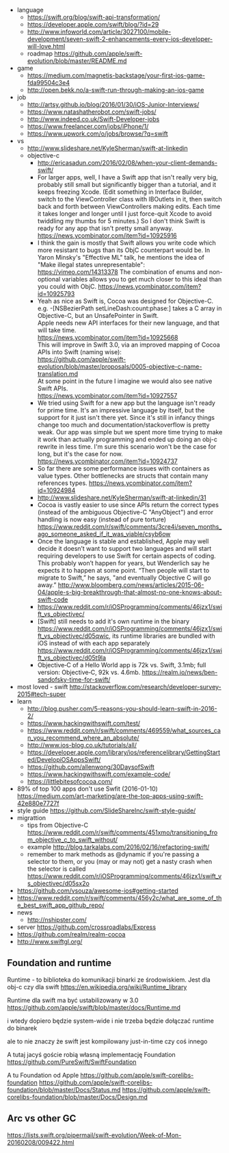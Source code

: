 - language
  - https://swift.org/blog/swift-api-transformation/
  - https://developer.apple.com/swift/blog/?id=29
  - http://www.infoworld.com/article/3027100/mobile-development/seven-swift-2-enhancements-every-ios-developer-will-love.html
  - roadmap https://github.com/apple/swift-evolution/blob/master/README.md
- game
  - https://medium.com/magnetis-backstage/your-first-ios-game-fda99504c3e4
  - http://open.bekk.no/a-swift-run-through-making-an-ios-game
- job
  - http://artsy.github.io/blog/2016/01/30/iOS-Junior-Interviews/
  - https://www.natashatherobot.com/swift-jobs/
  - http://www.indeed.co.uk/Swift-Developer-jobs
  - https://www.freelancer.com/jobs/iPhone/1/
  - https://www.upwork.com/o/jobs/browse/?q=swift
- vs
  - http://www.slideshare.net/KyleSherman/swift-at-linkedin
  - objective-c
    - http://ericasadun.com/2016/02/08/when-your-client-demands-swift/
    - For larger apps, well, I have a Swift app that isn't really very big, probably still small but significantly bigger than a tutorial, and it keeps freezing Xcode. (Edit something in Interface Builder, switch to the ViewController class with IBOutlets in it, then switch back and forth between ViewControllers making edits. Each time it takes longer and longer until I just force-quit Xcode to avoid twiddling my thumbs for 5 minutes.) So I don't think Swift is ready for any app that isn't pretty small anyway. https://news.ycombinator.com/item?id=10925916
    - I think the gain is mostly that Swift allows you write code which more resistant to bugs than its ObjC counterpart would be. In Yaron Minsky's "Effective ML" talk, he mentions the idea of "Make illegal states unrepresentable": https://vimeo.com/14313378 The combination of enums and non-optional variables allows you to get much closer to this ideal than you could with ObjC. https://news.ycombinator.com/item?id=10925793
    - Yeah as nice as Swift is, Cocoa was designed for Objective-C.  
      e.g. -[NSBezierPath setLineDash:count:phase:] takes a C array in Objective-C, but an UnsafePointer<CGFloat> in Swift.  
      Apple needs new API interfaces for their new language, and that will take time.  
      https://news.ycombinator.com/item?id=10925668  
      This will improve in Swift 3.0, via an improved mapping of Cocoa APIs into Swift (naming wise):  
      https://github.com/apple/swift-evolution/blob/master/proposals/0005-objective-c-name-translation.md  
      At some point in the future I imagine we would also see native Swift APIs.  
      https://news.ycombinator.com/item?id=10927557
    - We tried using Swift for a new app but the language isn't ready for prime time. It's an impressive language by itself, but the support for it just isn't there yet. Since it's still in infancy things change too much and documentation/stackoverflow is pretty weak. Our app was simple but we spent more time trying to make it work than actually programming and ended up doing an obj-c rewrite in less time. I'm sure this scenario won't be the case for long, but it's the case for now. https://news.ycombinator.com/item?id=10924737
    - So far there are some performance issues with containers as value types. Other bottlenecks are structs that contain many references types. https://news.ycombinator.com/item?id=10924984
    - http://www.slideshare.net/KyleSherman/swift-at-linkedin/31
    - Cocoa is vastly easier to use since APIs return the correct types (instead of the ambiguous Objective-C "AnyObject") and error handling is now easy (instead of pure torture) https://www.reddit.com/r/swift/comments/3cre4i/seven_months_ago_someone_asked_if_it_was_viable/csyb6ow
    - Once the language is stable and established, Apple may well decide it doesn’t want to support two languages and will start requiring developers to use Swift for certain aspects of coding. This probably won’t happen for years, but Wenderlich say he expects it to happen at some point. “Then people will start to migrate to Swift,” he says, "and eventually Objective C will go away.”  http://www.bloomberg.com/news/articles/2015-06-04/apple-s-big-breakthrough-that-almost-no-one-knows-about-swift-code
    - https://www.reddit.com/r/iOSProgramming/comments/46jzx1/swift_vs_objectivec/
    - [Swift] still needs to add it's own runtime in the binary https://www.reddit.com/r/iOSProgramming/comments/46jzx1/swift_vs_objectivec/d05qwic, its runtime libraries are bundled with iOS instead of with each app separately https://www.reddit.com/r/iOSProgramming/comments/46jzx1/swift_vs_objectivec/d05t9la
    - Objective‑C of a Hello World app is 72k vs. Swift, 3.1mb; full version: Objective‑C, 92k vs. 4.6mb. https://realm.io/news/ben-sandofsky-time-for-swift/
- most loved - swift http://stackoverflow.com/research/developer-survey-2015#tech-super
- learn
  - http://blog.pusher.com/5-reasons-you-should-learn-swift-in-2016-2/
  - https://www.hackingwithswift.com/test/
  - https://www.reddit.com/r/swift/comments/469559/what_sources_can_you_recommend_where_an_absolute/
  - http://www.ios-blog.co.uk/tutorials/all/
  - https://developer.apple.com/library/ios/referencelibrary/GettingStarted/DevelopiOSAppsSwift/
  - https://github.com/allenwong/30DaysofSwift
  - https://www.hackingwithswift.com/example-code/
  - https://littlebitesofcocoa.com/
- 89% of top 100 apps don't use Swfit (2016-01-10) https://medium.com/art-marketing/are-the-top-apps-using-swift-42e880e7727f
- style guide https://github.com/SlideShareInc/swift-style-guide/
- migrattion
  - tips from Objective-C https://www.reddit.com/r/swift/comments/451xmo/transitioning_from_objective_c_to_swift_without/
  - example http://blog.tarkalabs.com/2016/02/16/refactoring-swift/
  - remember to mark methods as @dynamic if you're passing a selector to them, or you (may or may not) get a nasty crash when the selector is called https://www.reddit.com/r/iOSProgramming/comments/46jzx1/swift_vs_objectivec/d05sx2o
- https://github.com/vsouza/awesome-ios#getting-started
- https://www.reddit.com/r/swift/comments/456y2c/what_are_some_of_the_best_swift_app_github_repo/
- news
  - http://nshipster.com/
- server https://github.com/crossroadlabs/Express
- https://github.com/realm/realm-cocoa
- http://www.swiftgl.org/

## Foundation and runtime

Runtime - to biblioteka do komunikacji binarki ze środowiskiem. Jest dla obj-c czy dla swift https://en.wikipedia.org/wiki/Runtime_library

Runtime dla swift ma być ustabilizowany w 3.0 https://github.com/apple/swift/blob/master/docs/Runtime.md

i wtedy dopiero będzie system-wide i nie trzeba będzie dołączać runtime do binarek

ale to nie znaczy że swift jest kompilowany just-in-time czy coś innego

A tutaj jacyś goście robią własną implementację Foundation https://github.com/PureSwift/SwiftFoundation

A tu Foundation od Apple https://github.com/apple/swift-corelibs-foundation
https://github.com/apple/swift-corelibs-foundation/blob/master/Docs/Status.md
https://github.com/apple/swift-corelibs-foundation/blob/master/Docs/Design.md

## Arc vs other GC

https://lists.swift.org/pipermail/swift-evolution/Week-of-Mon-20160208/009422.html
